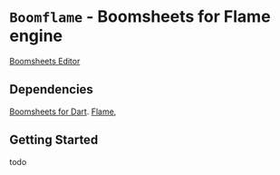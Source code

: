 # `Boomflame` - Boomsheets for Flame engine
[Boomsheets Editor](https://store.steampowered.com/app/2189000/BoomSheets/)

## Dependencies
[Boomsheets for Dart](https://pub.dev/packages/boomsheets).
[Flame](https://pub.dev/packages/flame),

## Getting Started
todo